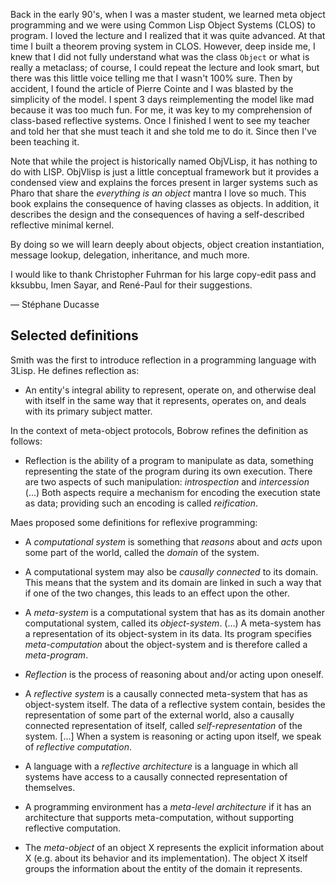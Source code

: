 Back in the early 90's, when I was a master student, we learned meta object programming and we were using Common Lisp Object Systems \(CLOS\) to program.
I loved the lecture and I realized that it was quite advanced.
At that time I built a theorem proving system in CLOS.
However, deep inside me, I knew that I did not fully understand what was the class `Object` or what is really a metaclass; of course, I could repeat the lecture and look smart, but there was this little voice telling me that I wasn't 100\% sure.
Then by accident, I found the article of Pierre Cointe and I was blasted by the simplicity of the model.
I spent 3 days reimplementing the model like mad because it was too much fun.
For me, it was key to my comprehension of class-based reflective systems.
Once I finished I went to see my teacher and told her that she must teach it and she told me to do it.
Since then I've been teaching it.

Note that while the project is historically named ObjVLisp, it has nothing to do with LISP.
ObjVlisp is just a little conceptual framework but it provides a condensed view and explains the forces present in larger systems such as Pharo that share the _everything is an object_ mantra I love so much.
This book explains the consequence of having classes as objects.
In addition, it describes the design and the consequences of having a self-described reflective minimal kernel.

By doing so we will learn deeply about objects, object creation instantiation, message lookup, delegation, inheritance, and much more.

I would like to thank Christopher Fuhrman for his large copy-edit pass and kksubbu, Imen Sayar, and René-Paul for their suggestions.

— Stéphane Ducasse


<!inputFile|path=Chapters/ObjVTheory/ObjVTheory.md!>

<!inputFile|path=Chapters/ObjV/ObjV.md!>

## Selected definitions


Smith was the first to introduce reflection in a programming language with 3Lisp. He defines reflection as:

- An entity's integral ability to represent, operate on, and otherwise deal with itself in the same way that it represents, operates on, and deals with its primary subject matter.


In the context of meta-object protocols, Bobrow refines the definition as follows:

- Reflection is the ability of a program to manipulate as data, something representing the state of the program during its own execution. There are two aspects of such manipulation: _introspection_ and _intercession_ \(...\) Both aspects require a mechanism for encoding the execution state as data; providing such an encoding is called _reification_.

Maes proposed some definitions for reflexive programming:

- A _computational system_ is something that _reasons_ about and _acts_ upon some part of the world, called the _domain_ of the system.


- A computational system may also be _causally connected_ to its domain. This means that the system and its domain are linked in such a way that if one of the two changes, this leads to an effect upon the other.


- A _meta-system_ is a computational system that has as its domain another computational system, called its _object-system_. \(...\) A meta-system has a representation of its object-system in its data. Its program specifies _meta-computation_ about the object-system and is therefore called a _meta-program_.


- _Reflection_ is the process of reasoning about and/or acting upon oneself.


- A _reflective system_ is a causally connected meta-system that has as object-system itself. The data of a reflective system contain, besides the representation of some part of the external world, also a causally connected representation of itself, called _self-representation_ of the system. \[...\] When a system is reasoning or acting upon itself, we speak of _reflective computation_.


- A language with a _reflective architecture_ is a language in which all systems have access to a causally connected representation of themselves.


- A programming environment has a _meta-level architecture_ if it has an architecture that supports meta-computation, without supporting reflective computation.


- The _meta-object_ of an object X represents the explicit information about X (e.g. about its behavior and its implementation). The object X itself groups the information about the entity of the domain it represents.



